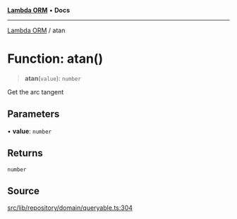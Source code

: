[**Lambda ORM**](../README.md) • **Docs**

***

[Lambda ORM](../README.md) / atan

# Function: atan()

> **atan**(`value`): `number`

Get the arc tangent

## Parameters

• **value**: `number`

## Returns

`number`

## Source

[src/lib/repository/domain/queryable.ts:304](https://github.com/lambda-orm/lambdaorm-base/blob/75309e81097991935956cdab867faba6428c498c/src/lib/repository/domain/queryable.ts#L304)
